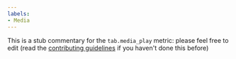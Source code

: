```yaml
---
labels:
- Media
---
```

This is a stub commentary for the `tab.media_play` metric: please feel free to edit (read the
[contributing guidelines](https://github.com/mozilla/glean-annotations/blob/main/CONTRIBUTING.md)
if you haven't done this before)
